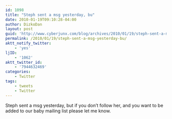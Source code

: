 ```yaml
---
id: 1098
title: "Steph sent a msg yesterday, bu"
date: 2010-01-19T09:10:28-04:00
author: DizkoDan
layout: post
guid: 'http://www.cyberjunx.com/blog/archives/2010/01/19/steph-sent-a-msg-yesterday-bu/'
permalink: /2010/01/19/steph-sent-a-msg-yesterday-bu/
aktt_notify_twitter:
    - 'yes'
ljID:
    - '1062'
aktt_twitter_id:
    - '7944632469'
categories:
    - Twitter
tags:
    - tweets
    - Twitter
---
```


Steph sent a msg yesterday, but if you don’t follow her, and you want to be added to our baby mailing list please let me know.
